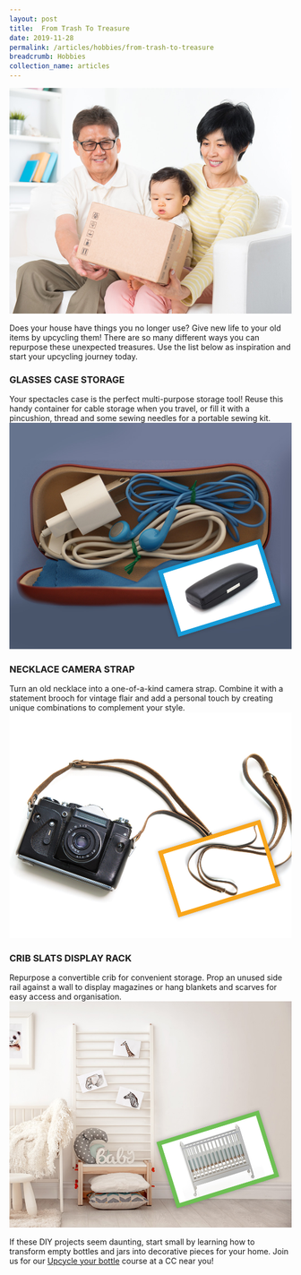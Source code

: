 ```yaml
---
layout: post
title:  From Trash To Treasure
date: 2019-11-28
permalink: /articles/hobbies/from-trash-to-treasure
breadcrumb: Hobbies
collection_name: articles
---
```

![From Trash To Treasure](/images/content-articles/hobbies/from-trash-to-treasure-img1.jpg)

Does your house have things you no longer use? Give new life to your old items by upcycling them! There are so many different ways you can repurpose these unexpected treasures. Use the list below as inspiration and start your upcycling journey today.

### GLASSES CASE STORAGE
Your spectacles case is the perfect multi-purpose storage tool! Reuse this handy container for cable storage when you travel, or fill it with a pincushion, thread and some sewing needles for a portable sewing kit. 
![From Trash To Treasure](/images/content-articles/hobbies/from-trash-to-treasure-img2.jpg)

### NECKLACE CAMERA STRAP 
Turn an old necklace into a one-of-a-kind camera strap. Combine it with a statement brooch for vintage flair and add a personal touch by creating unique combinations to complement your style.
![From Trash To Treasure](/images/content-articles/hobbies/from-trash-to-treasure-img3.jpg)

### CRIB SLATS DISPLAY RACK
Repurpose a convertible crib for convenient storage. Prop an unused side rail against a wall to display magazines or hang blankets and scarves for easy access and organisation.
 ![From Trash To Treasure](/images/content-articles/hobbies/from-trash-to-treasure-img4.jpg)

If these DIY projects seem daunting, start small by learning how to transform empty bottles and jars into decorative pieces for your home. Join us for our [Upcycle your bottle](../../course-directory/lifestyle-and-leisure/#upcycle-your-bottle) course at a CC near you!